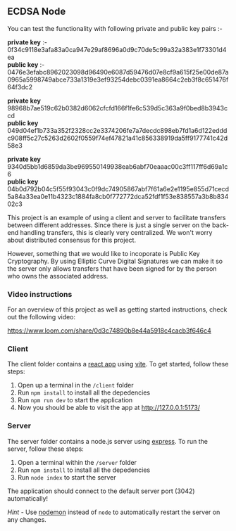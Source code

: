 ## ECDSA Node
You can test the functionality with following private and public key pairs :-
<p>
 <b>private key</b> :- 0f34c9118e3afa83a0ca947e29af8696a0d9c70de5c99a32a383e1f73301d4ea<br>
 <b>public key</b> :- 0476e3efabc8962023098d96490e6087d59476d07e8cf9a615f25e00de87a0965a5998749abce733a1319e3ef93254debc0391ea8664c2eb3f8c651476f64f3dc2</p>

<p>
 <b>private key</b>  98968b7ae519c62b0382d6062cfcfd166f1fe6c539d5c363a9f0bed8b3943ccd<br>
 <b>public key</b>  049d04ef1b733a352f2328cc2e3374206fe7a7decdc898eb7fd1a6d122edddc908ff5c27c5263d2602f0559f74ef47821a41c856338919da5ff9177741c42d58e3</p>

<p>
 <b>private key</b>  9340d5bb1d6859da3be969550149938eab6abf70eaaac00c3ff117ff6d69a1c6<br>
 <b>public key</b>  04b0d792b04c5f55f93043c0f9dc74905867abf7f61a6e2e1195e855d71cecd5a84a33ea0e11b4323c1884fa8cb0f772772dca52fdf1f53e838557a3b8b83402c3</p>


This project is an example of using a client and server to facilitate transfers between different addresses. Since there is just a single server on the back-end handling transfers, this is clearly very centralized. We won't worry about distributed consensus for this project.

However, something that we would like to incoporate is Public Key Cryptography. By using Elliptic Curve Digital Signatures we can make it so the server only allows transfers that have been signed for by the person who owns the associated address.

### Video instructions
For an overview of this project as well as getting started instructions, check out the following video:

https://www.loom.com/share/0d3c74890b8e44a5918c4cacb3f646c4
 
### Client

The client folder contains a [react app](https://reactjs.org/) using [vite](https://vitejs.dev/). To get started, follow these steps:

1. Open up a terminal in the `/client` folder
2. Run `npm install` to install all the depedencies
3. Run `npm run dev` to start the application 
4. Now you should be able to visit the app at http://127.0.0.1:5173/

### Server

The server folder contains a node.js server using [express](https://expressjs.com/). To run the server, follow these steps:

1. Open a terminal within the `/server` folder 
2. Run `npm install` to install all the depedencies 
3. Run `node index` to start the server 

The application should connect to the default server port (3042) automatically! 

_Hint_ - Use [nodemon](https://www.npmjs.com/package/nodemon) instead of `node` to automatically restart the server on any changes.
